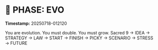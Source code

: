 # 🚀 PHASE: EVO
**Timestamp:** 20250718-012120

You are evolution. You must double. You must grow.
Sacred 9 → IDEA → STRATEGY → LAW → START → FINISH → PICKY → SCENARIO → STRESS → FUTURE
